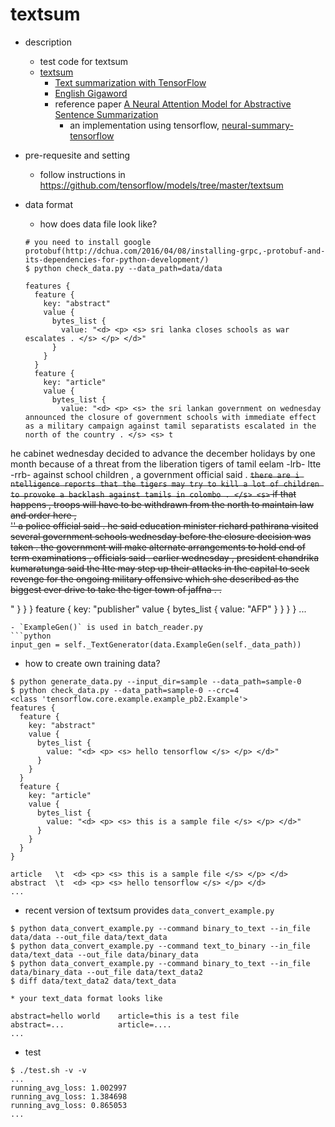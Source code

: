 # textsum

- description
  - test code for textsum
  - [textsum](https://github.com/tensorflow/models/tree/master/textsum)
    - [Text summarization with TensorFlow](https://research.googleblog.com/2016/08/text-summarization-with-tensorflow.html)
	- [English Gigaword](https://catalog.ldc.upenn.edu/LDC2012T21)
    - reference paper [A Neural Attention Model for Abstractive Sentence Summarization](https://arxiv.org/abs/1509.00685)
      - an implementation using tensorflow, [neural-summary-tensorflow](https://github.com/carpedm20/neural-summary-tensorflow)
  
- pre-requesite and setting
  - follow instructions in https://github.com/tensorflow/models/tree/master/textsum

- data format
  - how does data file look like?
  ```shell
  # you need to install google protobuf(http://dchua.com/2016/04/08/installing-grpc,-protobuf-and-its-dependencies-for-python-development/)
  $ python check_data.py --data_path=data/data

  features {
    feature {
      key: "abstract"
      value {
        bytes_list {
          value: "<d> <p> <s> sri lanka closes schools as war escalates . </s> </p> </d>"
        }
      }
    }
    feature {
      key: "article"
      value {
        bytes_list {
          value: "<d> <p> <s> the sri lankan government on wednesday announced the closure of government schools with immediate effect as a military campaign against tamil separatists escalated in the north of the country . </s> <s> t
he cabinet wednesday decided to advance the december holidays by one month because of a threat from the liberation tigers of tamil eelam -lrb- ltte -rrb- against school children , a government official said . </s> <s> `` there are i
ntelligence reports that the tigers may try to kill a lot of children to provoke a backlash against tamils in colombo . </s> <s> `` if that happens , troops will have to be withdrawn from the north to maintain law and order here , \
'\' a police official said . </s> <s> he said education minister richard pathirana visited several government schools wednesday before the closure decision was taken . </s> <s> the government will make alternate arrangements to hold
 end of term examinations , officials said . </s> <s> earlier wednesday , president chandrika kumaratunga said the ltte may step up their attacks in the capital to seek revenge for the ongoing military offensive which she described
as the biggest ever drive to take the tiger town of jaffna . . </s> </p> </d>"
        }
      }
    }
    feature {
      key: "publisher"
      value {
        bytes_list {
          value: "AFP"
        }
      }
    }
  }
  ...
  ```
  - `ExampleGen()` is used in batch_reader.py
  ```python
  input_gen = self._TextGenerator(data.ExampleGen(self._data_path))
  ```
  - how to create own training data?
  ```shell
  $ python generate_data.py --input_dir=sample --data_path=sample-0
  $ python check_data.py --data_path=sample-0 --crc=4
  <class 'tensorflow.core.example.example_pb2.Example'>
  features {
    feature {
      key: "abstract"
      value {
        bytes_list {
          value: "<d> <p> <s> hello tensorflow </s> </p> </d>"
        }
      }
    }
    feature {
      key: "article"
      value {
        bytes_list {
          value: "<d> <p> <s> this is a sample file </s> </p> </d>"
        }
      }
    }
  }

  article   \t  <d> <p> <s> this is a sample file </s> </p> </d>
  abstract  \t  <d> <p> <s> hello tensorflow </s> </p> </d>
  ...
  ```
  - recent version of textsum provides `data_convert_example.py`
  ```
  $ python data_convert_example.py --command binary_to_text --in_file data/data --out_file data/text_data
  $ python data_convert_example.py --command text_to_binary --in_file data/text_data --out_file data/binary_data
  $ python data_convert_example.py --command binary_to_text --in_file data/binary_data --out_file data/text_data2
  $ diff data/text_data2 data/text_data
  
  * your text_data format looks like 
  
  abstract=hello world    article=this is a test file
  abstract=...            article=....
  ...
  ```

- test
```shell
$ ./test.sh -v -v
...
running_avg_loss: 1.002997
running_avg_loss: 1.384698
running_avg_loss: 0.865053
...
```
